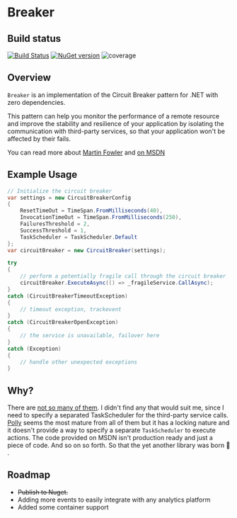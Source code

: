 # Breaker
## Build status
[![Build Status](https://dev.azure.com/lPersonall/Open%20Source%20Projects/_apis/build/status/lrAlval.Breaker?branchName=master)](https://dev.azure.com/lPersonall/Open%20Source%20Projects/_build/latest?definitionId=1&branchName=master)
[![NuGet version](https://badge.fury.io/nu/Breaker.svg)](https://badge.fury.io/nu/Breaker)
![coverage](https://img.shields.io/azure-devops/coverage/lPersonall/Open%20Source%20Projects/4)

 
## Overview

`Breaker` is an implementation of the Circuit Breaker pattern for .NET with zero dependencies.

This pattern can help you monitor the performance of a remote resource and improve the stability and resilience of your application by isolating the communication with third-party services, so that your application won't be affected by their fails.
 
You can read more about [Martin Fowler](https://martinfowler.com/bliki/CircuitBreaker.html) and [on MSDN](https://docs.microsoft.com/en-us/azure/architecture/patterns/circuit-breaker)

## Example Usage

```csharp
// Initialize the circuit breaker
var settings = new CircuitBreakerConfig
{
    ResetTimeOut = TimeSpan.FromMilliseconds(40),
    InvocationTimeOut = TimeSpan.FromMilliseconds(250),
    FailuresThreshold = 2,
    SuccessThreshold = 1,
    TaskScheduler = TaskScheduler.Default
};
var circuitBreaker = new CircuitBreaker(settings);

try
{
    // perform a potentially fragile call through the circuit breaker
    circuitBreaker.ExecuteAsync(() => _fragileService.CallAsync);
}
catch (CircuitBreakerTimeoutException)
{
    // timeout exception, trackevent
}
catch (CircuitBreakerOpenException)
{
    // the service is unavailable, failover here
}
catch (Exception)
{
    // handle other unexpected exceptions
}

```

## Why?

There are [not so many of them][nuget-curcuitbreaker]. I didn't find any that would suit me, since I need to specify a separated TaskScheduler for the third-party service calls. [Polly][polly] seems the most mature from all of them but it has a locking nature and it doesn't provide a way to specify a separate `TaskScheduler` to execute actions.  The code provided on MSDN isn't production ready and just a piece of code. And so on so forth. So that the yet another library was born :construction: .

## Roadmap

 - ~~Publish to Nuget.~~ 
 - Adding more events to easily integrate with any analytics platform
 - Added some container support 

  [nuget-curcuitbreaker]: https://www.nuget.org/packages?q=circuit+breaker
  [polly]: https://github.com/michael-wolfenden/Polly
  [fowler]: http://martinfowler.com/bliki/CircuitBreaker.html
  [MSDN]: https://msdn.microsoft.com/en-us/library/dn589784.aspx
